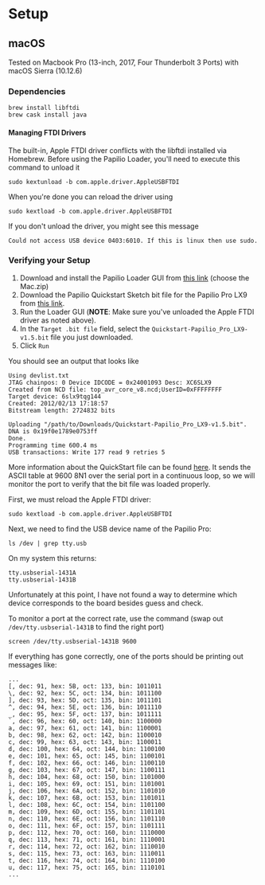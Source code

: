# Setup
## macOS
Tested on Macbook Pro (13-inch, 2017, Four Thunderbolt 3 Ports) with macOS Sierra (10.12.6)

### Dependencies  
```
brew install libftdi
brew cask install java
```

#### Managing FTDI Drivers
The built-in, Apple FTDI driver conflicts with the libftdi installed via Homebrew. Before using the Papilio Loader, you'll need to execute this command to unload it
```
sudo kextunload -b com.apple.driver.AppleUSBFTDI
```

When you're done you can reload the driver using
```
sudo kextload -b com.apple.driver.AppleUSBFTDI
```

If you don't unload the driver, you might see this message
```
Could not access USB device 0403:6010. If this is linux then use sudo.
```

### Verifying your Setup
1. Download and install the Papilio Loader GUI from [this link](http://forum.gadgetfactory.net/index.php?/files/file/10-papilio-loader-gui/) (choose the Mac.zip)
2. Download the Papilio Quickstart Sketch bit file for the Papilio Pro LX9 from [this link](http://papilio.cc/sketches/Quickstart-Papilio_Pro_LX9-v1.5.bit).
3. Run the Loader GUI (**NOTE**: Make sure you've unloaded the Apple FTDI driver as noted above).
4. In the `Target .bit file` field, select the `Quickstart-Papilio_Pro_LX9-v1.5.bit` file you just downloaded.
5. Click `Run`

You should see an output that looks like
```
Using devlist.txt
JTAG chainpos: 0 Device IDCODE = 0x24001093	Desc: XC6SLX9
Created from NCD file: top_avr_core_v8.ncd;UserID=0xFFFFFFFF
Target device: 6slx9tqg144
Created: 2012/02/13 17:18:57
Bitstream length: 2724832 bits

Uploading "/path/to/Downloads/Quickstart-Papilio_Pro_LX9-v1.5.bit". DNA is 0x19f0e1789e0753ff
Done.
Programming time 600.4 ms
USB transactions: Write 177 read 9 retries 5
```

More information about the QuickStart file can be found [here](http://papilio.cc/index.php?n=Papilio.P1QuickstartSketch).
It sends the ASCII table at 9600 8N1 over the serial port in a continuous loop, so we will monitor the port to verify that the bit file was loaded properly.

First, we must reload the Apple FTDI driver:
```
sudo kextload -b com.apple.driver.AppleUSBFTDI
```

Next, we need to find the USB device name of the Papilio Pro:
```
ls /dev | grep tty.usb
```

On my system this returns:
```
tty.usbserial-1431A
tty.usbserial-1431B
```

Unfortunately at this point, I have not found a way to determine which device corresponds to the board besides guess and check.

To monitor a port at the correct rate, use the command (swap out `/dev/tty.usbserial-1431B` to find the right port)
```
screen /dev/tty.usbserial-1431B 9600
```

If everything has gone correctly, one of the ports should be printing out messages like:
```
...
[, dec: 91, hex: 5B, oct: 133, bin: 1011011
\, dec: 92, hex: 5C, oct: 134, bin: 1011100
], dec: 93, hex: 5D, oct: 135, bin: 1011101
^, dec: 94, hex: 5E, oct: 136, bin: 1011110
_, dec: 95, hex: 5F, oct: 137, bin: 1011111
`, dec: 96, hex: 60, oct: 140, bin: 1100000
a, dec: 97, hex: 61, oct: 141, bin: 1100001
b, dec: 98, hex: 62, oct: 142, bin: 1100010
c, dec: 99, hex: 63, oct: 143, bin: 1100011
d, dec: 100, hex: 64, oct: 144, bin: 1100100
e, dec: 101, hex: 65, oct: 145, bin: 1100101
f, dec: 102, hex: 66, oct: 146, bin: 1100110
g, dec: 103, hex: 67, oct: 147, bin: 1100111
h, dec: 104, hex: 68, oct: 150, bin: 1101000
i, dec: 105, hex: 69, oct: 151, bin: 1101001
j, dec: 106, hex: 6A, oct: 152, bin: 1101010
k, dec: 107, hex: 6B, oct: 153, bin: 1101011
l, dec: 108, hex: 6C, oct: 154, bin: 1101100
m, dec: 109, hex: 6D, oct: 155, bin: 1101101
n, dec: 110, hex: 6E, oct: 156, bin: 1101110
o, dec: 111, hex: 6F, oct: 157, bin: 1101111
p, dec: 112, hex: 70, oct: 160, bin: 1110000
q, dec: 113, hex: 71, oct: 161, bin: 1110001
r, dec: 114, hex: 72, oct: 162, bin: 1110010
s, dec: 115, hex: 73, oct: 163, bin: 1110011
t, dec: 116, hex: 74, oct: 164, bin: 1110100
u, dec: 117, hex: 75, oct: 165, bin: 1110101
...
```
